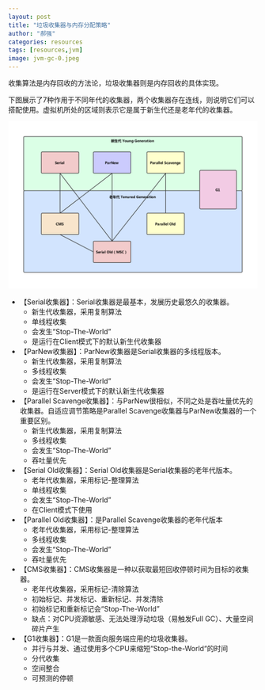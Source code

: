 ```yaml
---
layout: post
title: "垃圾收集器与内存分配策略"
author: "郝强"
categories: resources
tags: [resources,jvm]
image: jvm-gc-0.jpeg
---
```


收集算法是内存回收的方法论，垃圾收集器则是内存回收的具体实现。

下图展示了7种作用于不同年代的收集器，两个收集器存在连线，则说明它们可以搭配使用。虚拟机所处的区域则表示它是属于新生代还是老年代的收集器。

![jvm-gc-1](../assets/img/jvm-gc-1.png)

- 【Serial收集器】：Serial收集器是最基本，发展历史最悠久的收集器。
  - 新生代收集器，采用复制算法
  - 单线程收集
  - 会发生“Stop-The-World”
  - 是运行在Client模式下的默认新生代收集器
- 【ParNew收集器】：ParNew收集器是Serial收集器的多线程版本。
  - 新生代收集器，采用复制算法
  - 多线程收集
  - 会发生“Stop-The-World”
  - 是运行在Server模式下的默认新生代收集器
- 【Parallel Scavenge收集器】：与ParNew很相似，不同之处是吞吐量优先的收集器。自适应调节策略是Parallel Scavenge收集器与ParNew收集器的一个重要区别。
  - 新生代收集器，采用复制算法
  - 多线程收集
  - 会发生“Stop-The-World”
  - 吞吐量优先
- 【Serial Old收集器】：Serial Old收集器是Serial收集器的老年代版本。
  - 老年代收集器，采用标记-整理算法
  - 单线程收集
  - 会发生“Stop-The-World”
  - 在Client模式下使用
- 【Parallel Old收集器】：是Parallel Scavenge收集器的老年代版本
  - 老年代收集器，采用标记-整理算法
  - 多线程收集
  - 会发生“Stop-The-World”
  - 吞吐量优先
- 【CMS收集器】：CMS收集器是一种以获取最短回收停顿时间为目标的收集器。
  - 老年代收集器，采用标记-清除算法
  - 初始标记、并发标记、重新标记、并发清除
  - 初始标记和重新标记会“Stop-The-World”
  - 缺点：对CPU资源敏感、无法处理浮动垃圾（易触发Full GC）、大量空间碎片产生
- 【G1收集器】：G1是一款面向服务端应用的垃圾收集器。
  - 并行与并发、通过使用多个CPU来缩短“Stop-the-World“的时间
  - 分代收集
  - 空间整合
  - 可预测的停顿
